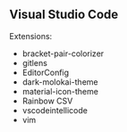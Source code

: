## Visual Studio Code

Extensions:
- bracket-pair-colorizer
- gitlens
- EditorConfig
- dark-molokai-theme
- material-icon-theme
- Rainbow CSV
- vscodeintellicode
- vim
